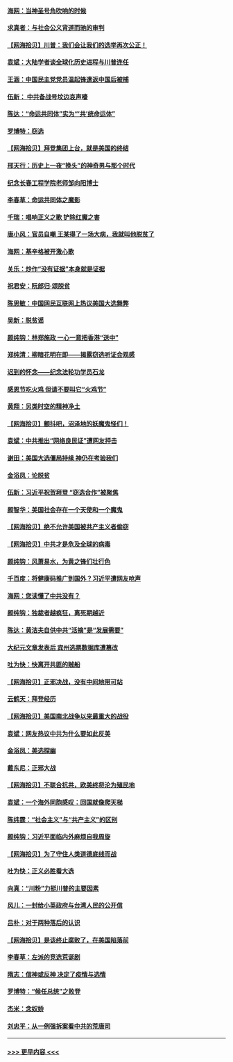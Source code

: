 #### [海网：当神圣号角吹响的时候](../pages/nsc993/n12595891.md?t=12051602) 
#### [求真者：与社会公义背道而驰的审判](../pages/nsc993/n12595868.md?t=12051602) 
#### [【网海拾贝】川普：我们会让我们的选举再次公正！](../pages/nsc993/n12594930.md?t=12051602) 
#### [袁斌：大陆学者谈全球化历史进程与川普连任](../pages/nsc993/n12594690.md?t=12051602) 
#### [王涵：中国民主党党员温起锋遣返中国后被捕](../pages/nsc993/n12594540.md?t=12051602) 
#### [伍新： 中共备战号坟边哀声嚎](../pages/nsc993/n12593086.md?t=12051602) 
#### [陈达：“命运共同体”实为“‘共’统命运体”](../pages/nsc993/n12590865.md?t=12051602) 
#### [罗博特：窃选](../pages/nsc993/n12590619.md?t=12051602) 
#### [【网海拾贝】拜登集团上台，就是美国的终结](../pages/nsc993/n12589725.md?t=12051602) 
#### [邢天行：历史上一夜“换头”的神奇男与那个时代](../pages/nsc993/n12589424.md?t=12051602) 
#### [纪念长春工程学院老师邹向阳博士](../pages/nsc993/n12585390.md?t=12051602) 
#### [李春草：命运共同体之魔影](../pages/nsc993/n12585026.md?t=12051602) 
#### [千瑞：唱响正义之歌 铲除红魔之害](../pages/nsc993/n12585002.md?t=12051602) 
#### [唐小风：官员自嘲 王某得了一场大病，我就叫他脱贫了](../pages/nsc993/n12584981.md?t=12051602) 
#### [海网：基辛格被开激心歌](../pages/nsc993/n12584946.md?t=12051602) 
#### [关乐：炒作“没有证据”本身就是证据](../pages/nsc993/n12583146.md?t=12051602) 
#### [祝君安：阮郎归‧颂脱贫](../pages/nsc993/n12583119.md?t=12051602) 
#### [陈思敏：中国网民互联网上热议美国大选舞弊](../pages/nsc993/n12582845.md?t=12051602) 
#### [吴新：脱贫谣](../pages/nsc993/n12580839.md?t=12051602) 
#### [颜纯钩：林郑施政 一心一意把香港“送中”](../pages/nsc993/n12580805.md?t=12051602) 
#### [郑纯清：柳暗花明在即——揭露窃选听证会观感](../pages/nsc993/n12580795.md?t=12051602) 
#### [迟到的怀念——纪念法轮功学员石龙](../pages/nsc993/n12580245.md?t=12051602) 
#### [感恩节吃火鸡  但请不要叫它“火鸡节”](../pages/nsc993/n12580252.md?t=12051602) 
#### [黄翔：另类时空的精神净土](../pages/nsc993/n12578638.md?t=12051602) 
#### [【网海拾贝】颤抖吧，沼泽地的妖魔鬼怪们！](../pages/nsc993/n12578552.md?t=12051602) 
#### [袁斌：中共推出“网络良民证”遭网友抨击](../pages/nsc993/n12578511.md?t=12051602) 
#### [谢田：美国大选僵局持续 神仍在考验我们](../pages/nsc993/n12577432.md?t=12051602) 
#### [金浴凤：论脱贫](../pages/nsc993/n12576386.md?t=12051602) 
#### [伍新：习近平祝贺拜登 “窃选合作”被聚焦](../pages/nsc993/n12576358.md?t=12051602) 
#### [颜智华：美国社会存在一个天使和一个魔鬼](../pages/nsc993/n12574299.md?t=12051602) 
#### [【网海拾贝】绝不允许美国被共产主义者偷窃](../pages/nsc993/n12573396.md?t=12051602) 
#### [【网海拾贝】中共才是危及全球的病毒](../pages/nsc993/n12571204.md?t=12051602) 
#### [颜纯钩：风萧易水，为黄之锋们壮行色](../pages/nsc993/n12571487.md?t=12051602) 
#### [千百度：将健康码推广到国外？习近平遭网友呛声](../pages/nsc993/n12570808.md?t=12051602) 
#### [海网：您读懂了中共没有？](../pages/nsc993/n12570487.md?t=12051602) 
#### [颜纯钩：独裁者越疯狂，离死期越近](../pages/nsc993/n12569055.md?t=12051602) 
#### [陈达：黄洁夫自供中共“活摘”是“发展需要”](../pages/nsc993/n12568541.md?t=12051602) 
#### [大纪元文章发表后 宾州选票数据库遭篡改](../pages/nsc993/n12568105.md?t=12051602) 
#### [吐为快：快离开共匪的贼船](../pages/nsc993/n12568462.md?t=12051602) 
#### [【网海拾贝】正邪决战，没有中间地带可站](../pages/nsc993/n12568439.md?t=12051602) 
#### [云鹤天：拜登经历](../pages/nsc993/n12567294.md?t=12051602) 
#### [【网海拾贝】美国南北战争以来最重大的战役](../pages/nsc993/n12567247.md?t=12051602) 
#### [袁斌：网友热议中共为什么要如此反美](../pages/nsc993/n12567162.md?t=12051602) 
#### [金浴凤：美选探幽](../pages/nsc993/n12567147.md?t=12051602) 
#### [戴东尼：正邪大战](../pages/nsc993/n12567033.md?t=12051602) 
#### [【网海拾贝】不联合抗共，欧美终将沦为殖民地](../pages/nsc993/n12565068.md?t=12051602) 
#### [袁斌：一个海外同胞感叹：回国就像爬天梯](../pages/nsc993/n12564986.md?t=12051602) 
#### [陈纬霆：“社会主义”与“共产主义”的区别](../pages/nsc993/n12562417.md?t=12051602) 
#### [颜纯钩：习近平面临内外麻烦自我周旋](../pages/nsc993/n12563356.md?t=12051602) 
#### [【网海拾贝】为了守住人类道德底线而战](../pages/nsc993/n12562542.md?t=12051602) 
#### [吐为快：正义必胜看大选](../pages/nsc993/n12561967.md?t=12051602) 
#### [向真：“川粉”力挺川普的主要因素](../pages/nsc993/n12560774.md?t=12051602) 
#### [风儿：一封给小英政府与台湾人民的公开信](../pages/nsc993/n12560581.md?t=12051602) 
#### [吕朴：对于两种落后的认识](../pages/nsc993/n12560492.md?t=12051602) 
#### [【网海拾贝】是该终止腐败了，在美国陷落前](../pages/nsc993/n12559936.md?t=12051602) 
#### [李春草：左派的竞选荒诞剧](../pages/nsc993/n12558380.md?t=12051602) 
#### [隋志：信神或反神 决定了疫情与选情](../pages/nsc993/n12558255.md?t=12051602) 
#### [罗博特：“候任总统”之败登](../pages/nsc993/n12558189.md?t=12051602) 
#### [杰米：念奴娇](../pages/nsc993/n12558174.md?t=12051602) 
#### [刘忠平：从一例强拆案看中共的荒唐司](../pages/nsc993/n12558036.md?t=12051602) 

----
#### [ >>> 更早内容 <<< ](../indexes/nsc993-earlier.md)
